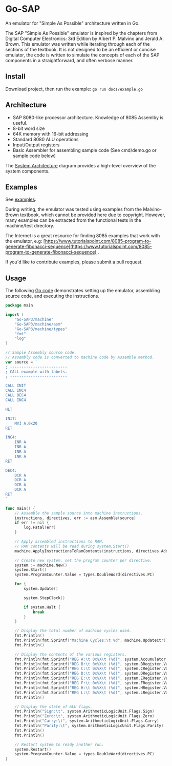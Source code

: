 # Go-SAP

An emulator for "Simple As Possible" architecture written in Go.

The SAP "Simple As Possible" emulator is inspired by the chapters from Digital Computer Electronics: 3rd Edition by
Albert P. Malvino and Jerald A. Brown. This emulator was written while iterating through each of the sections of the
textbook. It is not designed to be an efficient or concise emulator, the code is written to simulate the concepts of
each of the SAP components in a straightforward, and often verbose manner.

## Install
Download project, then run the example: `go run docs/example.go`

## Architecture

- SAP 8080-like processor architecture. Knowledge of 8085 Assemlby is useful.
- 8-bit word size
- 64K memory with 16-bit addressing
- Standard 8080 ALU operations
- Input/Output registers
- Basic Assembler for assembling sample code (See cmd/demo.go or sample code below)

The [System Architecture](docs/SAP_Overview.png) diagram provides a high-level overview of the system components.

## Examples

See [examples](src/examples.src).

During writing, the emulator was tested using examples from the Malvino-Brown textbook, which cannot be provided here
due to copyright. However, many examples can be extracted from the functional tests in the machine/test directory.

The Internet is a great resource for finding 8085 examples that work with the emulator,
e.g: [https://www.tutorialspoint.com/8085-program-to-generate-fibonacci-sequence](https://www.tutorialspoint.com/8085-program-to-generate-fibonacci-sequence)
.

If you'd like to contribute examples, please submit a pull request.

## Usage

The following [Go code](docs/example.go) demonstrates setting up the emulator, assembling source code, and executing the
instructions.

```Go
package main

import (
    "Go-SAP3/machine"
    "Go-SAP3/machine/asm"
    "Go-SAP3/machine/types"
    "fmt"
    "log"
)

// Sample Assembly source code.
// Assembly code is converted to machine code by Assemble method.
var source = `
; -------------------------
; CALL example with labels.
; -------------------------

CALL INIT
CALL INC4
CALL DEC4
CALL INC4

HLT

INIT:
    MVI A,0x20
RET

INC4:
    INR A
    INR A
    INR A
    INR A
RET

DEC4:
    DCR A
    DCR A
    DCR A
    DCR A
RET
`

func main() {
    // Assemble the sample source into machine instructions.
    instructions, directives, err := asm.Assemble(source)
    if err != nil {
        log.Fatal(err)
    }

    // Apply assembled instructions to RAM.
    // RAM contents will be read during system.Start()
    machine.ApplyInstructionsToRamContents(instructions, directives.Address)

    // Create new system, set the program counter per directive.
    system := machine.New()
    system.Start()
    system.ProgramCounter.Value = types.DoubleWord(directives.PC)

    for {
        system.Update()

        system.StepClock()

        if system.Halt {
            break
        }
    }

    // Display the total number of machine cycles used.
    fmt.Println()
    fmt.Println(fmt.Sprintf("Machine Cycles:\t %d", machine.UpdateCtr))
    fmt.Println()

    // Display the contents of the various registers.
    fmt.Println(fmt.Sprintf("REG A:\t 0x%X\t (%d)", system.Accumulator.Value, system.Accumulator.Value))
    fmt.Println(fmt.Sprintf("REG B:\t 0x%X\t (%d)", system.BRegister.Value, system.BRegister.Value))
    fmt.Println(fmt.Sprintf("REG C:\t 0x%X\t (%d)", system.CRegister.Value, system.CRegister.Value))
    fmt.Println(fmt.Sprintf("REG D:\t 0x%X\t (%d)", system.DRegister.Value, system.DRegister.Value))
    fmt.Println(fmt.Sprintf("REG E:\t 0x%X\t (%d)", system.ERegister.Value, system.ERegister.Value))
    fmt.Println(fmt.Sprintf("REG F:\t 0x%X\t (%d)", system.FRegister.Value, system.FRegister.Value))
    fmt.Println(fmt.Sprintf("REG H:\t 0x%X\t (%d)", system.HRegister.Value, system.HRegister.Value))
    fmt.Println(fmt.Sprintf("REG L:\t 0x%X\t (%d)", system.LRegister.Value, system.LRegister.Value))
    fmt.Println()

    // Display the state of ALU flags.
    fmt.Println("Sign:\t", system.ArithmeticLogicUnit.Flags.Sign)
    fmt.Println("Zero:\t", system.ArithmeticLogicUnit.Flags.Zero)
    fmt.Println("Carry:\t", system.ArithmeticLogicUnit.Flags.Carry)
    fmt.Println("Parity:\t", system.ArithmeticLogicUnit.Flags.Parity)
    fmt.Println()
    fmt.Println()

    // Restart system to ready another run.
    system.Restart()
    system.ProgramCounter.Value = types.DoubleWord(directives.PC)
}
```

